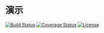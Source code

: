 # 演示

[![Build Status](https://img.shields.io/travis/miaoxing/product/master.svg?style=flat-square)](https://travis-ci.org/miaoxing/product)
[![Coverage Status](https://img.shields.io/coveralls/miaoxing/product.svg?style=flat-square)](https://coveralls.io/r/miaoxing/product?branch=master)
[![License](http://img.shields.io/badge/license-MIT-brightgreen.svg?style=flat-square)](http://www.opensource.org/licenses/MIT)
